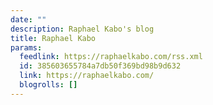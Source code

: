 ```yaml
---
date: ""
description: Raphael Kabo's blog
title: Raphael Kabo
params:
  feedlink: https://raphaelkabo.com/rss.xml
  id: 385603655784a7db50f369bd98b9d632
  link: https://raphaelkabo.com/
  blogrolls: []
---
```

